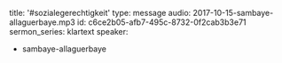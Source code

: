 title: '#sozialegerechtigkeit'
type: message
audio: 2017-10-15-sambaye-allaguerbaye.mp3
id: c6ce2b05-afb7-495c-8732-0f2cab3b3e71
sermon_series: klartext
speaker:
  - sambaye-allaguerbaye
